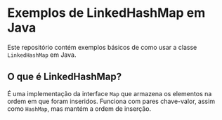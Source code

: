 # Exemplos de LinkedHashMap em Java

Este repositório contém exemplos básicos de como usar a classe `LinkedHashMap` em Java.

## O que é LinkedHashMap?

É uma implementação da interface `Map` que armazena os elementos na ordem em que foram inseridos. Funciona com pares chave-valor, assim como `HashMap`, mas mantém a ordem de inserção.
